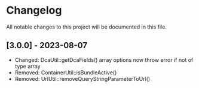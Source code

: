 # Changelog

All notable changes to this project will be documented in this file.

## [3.0.0] - 2023-08-07
- Changed: DcaUtil::getDcaFields() array options now throw error if not of type array
- Removed: ContainerUtil::isBundleActive()
- Removed: UrlUtil::removeQueryStringParameterToUrl()
